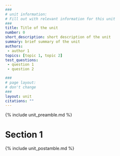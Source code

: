 ```yaml
---
###
# unit information: 
# Fill out with relevant information for this unit
###
title: Title of the unit
number: 0
short_description: short description of the unit
summary: brief summary of the unit
authors: 
 - author 1
topics: [topic 1, topic 2]
test_questions:
 - question 1
 - question 2

###
# page layout:
# don't change
###
layout: unit
citations: ""
---
```


{% include unit_preamble.md %}

# Section 1

{% include unit_postamble.md %}
